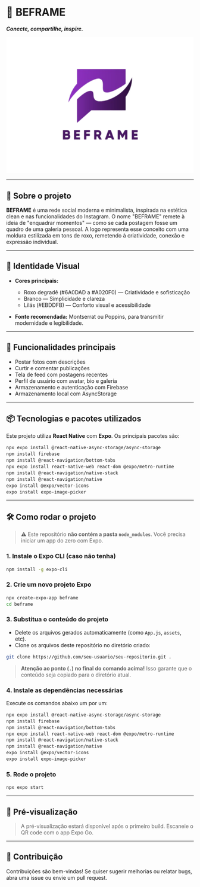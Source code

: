 # 📸 BEFRAME

**_Conecte, compartilhe, inspire._**

![BEFRAME Logo](assets/BeFrame_logo.png)

---

## 🧠 Sobre o projeto

**BEFRAME** é uma rede social moderna e minimalista, inspirada na estética clean e nas funcionalidades do Instagram. O nome "BEFRAME" remete à ideia de "enquadrar momentos" — como se cada postagem fosse um quadro de uma galeria pessoal. A logo representa esse conceito com uma moldura estilizada em tons de roxo, remetendo à criatividade, conexão e expressão individual.

---

## 🎨 Identidade Visual

- **Cores principais:**  
  - Roxo degradê (#6A0DAD a #A020F0) — Criatividade e sofisticação  
  - Branco — Simplicidade e clareza  
  - Lilás (#EBDDFB) — Conforto visual e acessibilidade

- **Fonte recomendada:** Montserrat ou Poppins, para transmitir modernidade e legibilidade.

---

## 🚀 Funcionalidades principais

- Postar fotos com descrições  
- Curtir e comentar publicações  
- Tela de feed com postagens recentes  
- Perfil de usuário com avatar, bio e galeria  
- Armazenamento e autenticação com Firebase  
- Armazenamento local com AsyncStorage  

---

## 📦 Tecnologias e pacotes utilizados

Este projeto utiliza **React Native** com **Expo**. Os principais pacotes são:

```bash
npx expo install @react-native-async-storage/async-storage
npm install firebase
npm install @react-navigation/bottom-tabs
npx expo install react-native-web react-dom @expo/metro-runtime
npm install @react-navigation/native-stack
npm install @react-navigation/native
expo install @expo/vector-icons
expo install expo-image-picker
```

---

## 🛠️ Como rodar o projeto

> ⚠️ Este repositório **não contém a pasta `node_modules`**. Você precisa iniciar um app do zero com Expo.

### 1. Instale o Expo CLI (caso não tenha)
```bash
npm install -g expo-cli
```

### 2. Crie um novo projeto Expo
```bash
npx create-expo-app beframe
cd beframe
```

### 3. Substitua o conteúdo do projeto
- Delete os arquivos gerados automaticamente (como `App.js`, `assets`, etc).
- Clone os arquivos deste repositório no diretório criado:

```bash
git clone https://github.com/seu-usuario/seu-repositorio.git .
```

> **Atenção ao ponto (`.`) no final do comando acima!** Isso garante que o conteúdo seja copiado para o diretório atual.

### 4. Instale as dependências necessárias
Execute os comandos abaixo um por um:

```bash
npx expo install @react-native-async-storage/async-storage
npm install firebase
npm install @react-navigation/bottom-tabs
npx expo install react-native-web react-dom @expo/metro-runtime
npm install @react-navigation/native-stack
npm install @react-navigation/native
expo install @expo/vector-icons
expo install expo-image-picker
```

### 5. Rode o projeto
```bash
npx expo start
```

---

## 📱 Pré-visualização

> A pré-visualização estará disponível após o primeiro build. Escaneie o QR code com o app Expo Go.

---

## 🤝 Contribuição

Contribuições são bem-vindas! Se quiser sugerir melhorias ou relatar bugs, abra uma issue ou envie um pull request.
